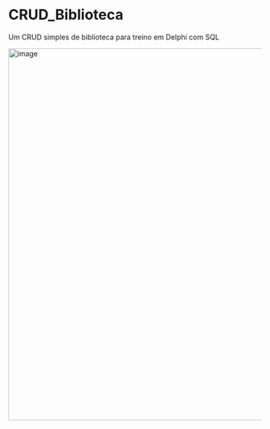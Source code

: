 # CRUD_Biblioteca
Um CRUD simples de biblioteca para treino em Delphi com SQL

<img width="1317" height="741" alt="image" src="https://github.com/user-attachments/assets/75e16f88-2812-4e2e-a072-737d27bdc79d" />

